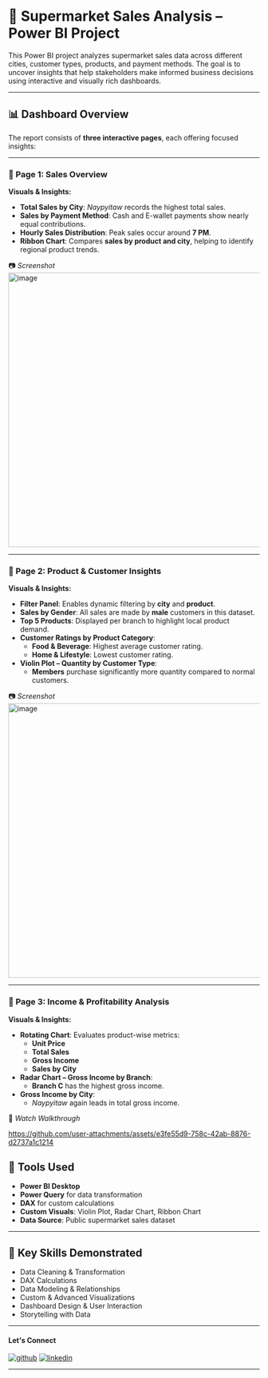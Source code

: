 # 🛒 Supermarket Sales Analysis – Power BI Project

This Power BI project analyzes supermarket sales data across different cities, customer types, products, and payment methods. The goal is to uncover insights that help stakeholders make informed business decisions using interactive and visually rich dashboards.

---

## 📊 Dashboard Overview

The report consists of **three interactive pages**, each offering focused insights:

---

### 🔹 Page 1: Sales Overview

**Visuals & Insights:**

- **Total Sales by City**: *Naypyitaw* records the highest total sales.
- **Sales by Payment Method**: Cash and E-wallet payments show nearly equal contributions.
- **Hourly Sales Distribution**: Peak sales occur around **7 PM**.
- **Ribbon Chart**: Compares **sales by product and city**, helping to identify regional product trends.

📷 _Screenshot_  
<img width="1000" height="550" alt="image" src="https://github.com/user-attachments/assets/35cbe8d2-60d0-4137-afa4-fde875945e6b" />





---

### 🔹 Page 2: Product & Customer Insights

**Visuals & Insights:**

- **Filter Panel**: Enables dynamic filtering by **city** and **product**.
- **Sales by Gender**: All sales are made by **male** customers in this dataset.
- **Top 5 Products**: Displayed per branch to highlight local product demand.
- **Customer Ratings by Product Category**:
  - **Food & Beverage**: Highest average customer rating.
  - **Home & Lifestyle**: Lowest customer rating.
- **Violin Plot – Quantity by Customer Type**:
  - **Members** purchase significantly more quantity compared to normal customers.

📷 _Screenshot_  
<img width="1000" height="550" alt="image" src="https://github.com/user-attachments/assets/c388537c-fc6c-4bb8-bb5f-0f05334dcf9c" />


---

### 🔹 Page 3: Income & Profitability Analysis

**Visuals & Insights:**

- **Rotating Chart**: Evaluates product-wise metrics:
  - **Unit Price**
  - **Total Sales**
  - **Gross Income**
  - **Sales by City**
- **Radar Chart – Gross Income by Branch**:
  - **Branch C** has the highest gross income.
- **Gross Income by City**:
  - *Naypyitaw* again leads in total gross income.

🎥 _Watch Walkthrough_ 



https://github.com/user-attachments/assets/e3fe55d9-758c-42ab-8876-d2737a1c1214








## 🧰 Tools Used

- **Power BI Desktop**
- **Power Query** for data transformation
- **DAX** for custom calculations
- **Custom Visuals**: Violin Plot, Radar Chart, Ribbon Chart
- **Data Source**: Public supermarket sales dataset

---

## 🧠 Key Skills Demonstrated

- Data Cleaning & Transformation  
- DAX Calculations  
- Data Modeling & Relationships  
- Custom & Advanced Visualizations  
- Dashboard Design & User Interaction  
- Storytelling with Data

---

#### Let's Connect
[![github](https://img.shields.io/badge/github-181717?style=for-the-badge&logo=github&logoColor=white)](https://github.com/ahammedjaleel)
[![linkedin](https://img.shields.io/badge/linkedin-0A66C2?style=for-the-badge&logo=linkedin&logoColor=white)](https://www.linkedin.com/in/ahammed-jaleel-33772b5b/)


---

